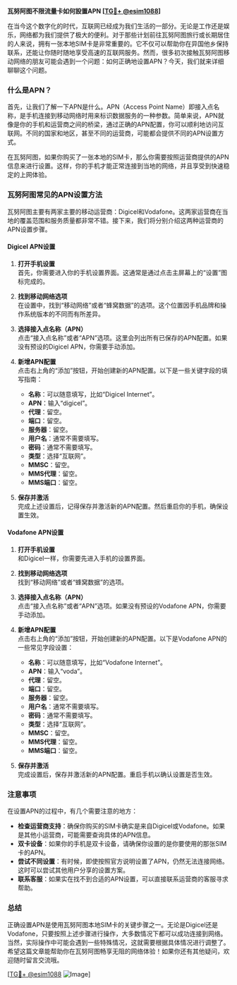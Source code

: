 **瓦努阿图不限流量卡如何設置APN [[TG💪+ @esim1088](https://t.me/s/esim1088)]**

在当今这个数字化的时代，互联网已经成为我们生活的一部分。无论是工作还是娱乐，网络都为我们提供了极大的便利。对于那些计划前往瓦努阿图旅行或长期居住的人来说，拥有一张本地SIM卡是非常重要的。它不仅可以帮助你在异国他乡保持联系，还能让你随时随地享受高速的互联网服务。然而，很多初次接触瓦努阿图移动网络的朋友可能会遇到一个问题：如何正确地设置APN？今天，我们就来详细聊聊这个问题。

### 什么是APN？

首先，让我们了解一下APN是什么。APN（Access Point Name）即接入点名称，是手机连接到移动网络时用来标识数据服务的一种参数。简单来说，APN就像是你的手机和运营商之间的桥梁，通过正确的APN配置，你可以顺利地访问互联网。不同的国家和地区，甚至不同的运营商，可能都会提供不同的APN设置方式。

在瓦努阿图，如果你购买了一张本地的SIM卡，那么你需要按照运营商提供的APN信息来进行设置。这样，你的手机才能正常连接到当地的网络，并且享受到快速稳定的上网体验。

### 瓦努阿图常见的APN设置方法

瓦努阿图主要有两家主要的移动运营商：Digicel和Vodafone。这两家运营商在当地的覆盖范围和服务质量都非常不错。接下来，我们将分别介绍这两种运营商的APN设置步骤。

#### Digicel APN设置

1. **打开手机设置**  
   首先，你需要进入你的手机设置界面。这通常是通过点击主屏幕上的“设置”图标完成的。

2. **找到移动网络选项**  
   在设置中，找到“移动网络”或者“蜂窝数据”的选项。这个位置因手机品牌和操作系统版本的不同而有所差异。

3. **选择接入点名称（APN）**  
   点击“接入点名称”或者“APN”选项。这里会列出所有已保存的APN配置。如果没有预设的Digicel APN，你需要手动添加。

4. **新增APN配置**  
   点击右上角的“添加”按钮，开始创建新的APN配置。以下是一些关键字段的填写指南：
   - **名称**：可以随意填写，比如“Digicel Internet”。
   - **APN**：输入“digicel”。
   - **代理**：留空。
   - **端口**：留空。
   - **服务器**：留空。
   - **用户名**：通常不需要填写。
   - **密码**：通常不需要填写。
   - **类型**：选择“互联网”。
   - **MMSC**：留空。
   - **MMS代理**：留空。
   - **MMS端口**：留空。

5. **保存并激活**  
   完成上述设置后，记得保存并激活新的APN配置。然后重启你的手机，确保设置生效。

#### Vodafone APN设置

1. **打开手机设置**  
   和Digicel一样，你需要先进入手机的设置界面。

2. **找到移动网络选项**  
   找到“移动网络”或者“蜂窝数据”的选项。

3. **选择接入点名称（APN）**  
   点击“接入点名称”或者“APN”选项。如果没有预设的Vodafone APN，你需要手动添加。

4. **新增APN配置**  
   点击右上角的“添加”按钮，开始创建新的APN配置。以下是Vodafone APN的一些常见字段设置：
   - **名称**：可以随意填写，比如“Vodafone Internet”。
   - **APN**：输入“voda”。
   - **代理**：留空。
   - **端口**：留空。
   - **服务器**：留空。
   - **用户名**：通常不需要填写。
   - **密码**：通常不需要填写。
   - **类型**：选择“互联网”。
   - **MMSC**：留空。
   - **MMS代理**：留空。
   - **MMS端口**：留空。

5. **保存并激活**  
   完成设置后，保存并激活新的APN配置。重启手机以确认设置是否生效。

### 注意事项

在设置APN的过程中，有几个需要注意的地方：

- **检查运营商支持**：确保你购买的SIM卡确实是来自Digicel或Vodafone。如果是其他小运营商，可能需要查询具体的APN信息。
- **双卡设备**：如果你的手机是双卡设备，请确保你设置的是你要使用的那张SIM卡的APN。
- **尝试不同设置**：有时候，即使按照官方说明设置了APN，仍然无法连接网络。这时可以尝试其他用户分享的设置方案。
- **联系客服**：如果实在找不到合适的APN设置，可以直接联系运营商的客服寻求帮助。

### 总结

正确设置APN是使用瓦努阿图本地SIM卡的关键步骤之一。无论是Digicel还是Vodafone，只要按照上述步骤进行操作，大多数情况下都可以成功连接到网络。当然，实际操作中可能会遇到一些特殊情况，这就需要根据具体情况进行调整了。希望这篇文章能帮助你在瓦努阿图畅享无阻的网络体验！如果你还有其他疑问，欢迎随时留言交流哦。

[[TG💪+ @esim1088](https://t.me/s/esim1088) ![Image](https://i.postimg.cc/4NQfJmqS/Snipaste-2025-05-13-00-14-12.png)]